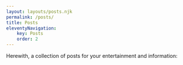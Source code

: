 ```yaml
---
layout: layouts/posts.njk
permalink: /posts/
title: Posts
eleventyNavigation:
    key: Posts
    order: 2
---
```


Herewith, a collection of posts for your entertainment and information:
